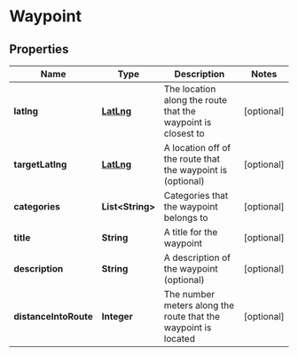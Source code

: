 
# Waypoint

## Properties
Name | Type | Description | Notes
------------ | ------------- | ------------- | -------------
**latlng** | [**LatLng**](LatLng.md) | The location along the route that the waypoint is closest to |  [optional]
**targetLatlng** | [**LatLng**](LatLng.md) | A location off of the route that the waypoint is (optional) |  [optional]
**categories** | **List&lt;String&gt;** | Categories that the waypoint belongs to |  [optional]
**title** | **String** | A title for the waypoint |  [optional]
**description** | **String** | A description of the waypoint (optional) |  [optional]
**distanceIntoRoute** | **Integer** | The number meters along the route that the waypoint is located |  [optional]



